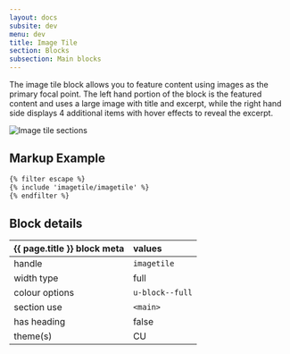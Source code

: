 ```yaml
---
layout: docs
subsite: dev
menu: dev
title: Image Tile
section: Blocks
subsection: Main blocks
---
```


The image tile block allows you to feature content using images as the primary focal point. The left hand portion of the block is the featured content and uses a large image with title and excerpt, while the right hand side displays 4 additional items with hover effects to reveal the excerpt.

<img src="https://cu-rds.s3.amazonaws.com/docs/assets/imagetile.png"  alt="Image tile sections">

## Markup Example
```html
{% filter escape %}
{% include 'imagetile/imagetile' %}
{% endfilter %}
```

## Block details

| {{ page.title }} block meta | values          |
| :-------------------------- | :-------------- |
| handle                      | `imagetile`     |
| width type                  | full            |
| colour options              | `u-block--full` |
| section use                 | `<main>`        |
| has heading                 | false           |
| theme(s)                    | CU              |
